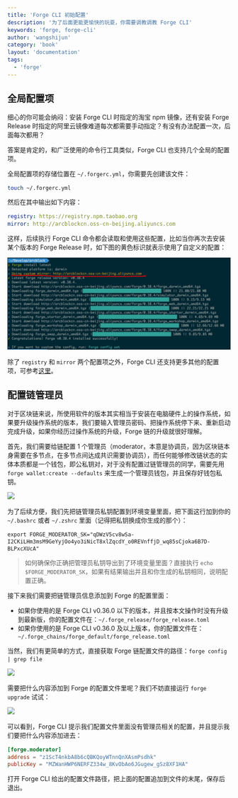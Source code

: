 ```yaml
---
title: 'Forge CLI 初始配置'
description: '为了后面更能更愉快的玩耍，你需要调教调教 Forge CLI'
keywords: 'forge, forge-cli'
author: 'wangshijun'
category: 'book'
layout: 'documentation'
tags:
  - 'forge'
---
```


## 全局配置项

细心的你可能会纳闷：安装 Forge CLI 时指定的淘宝 npm 镜像，还有安装 Forge Release 时指定的阿里云镜像难道每次都需要手动指定？有没有办法配置一次，后面每次都用？

答案是肯定的，和广泛使用的命令行工具类似，Forge CLI 也支持几个全局的配置项。

全局配置项的存储位置在 `~/.forgerc.yml`，你需要先创建该文件：

```bash
touch ~/.forgerc.yml
```

然后在其中输出如下内容：

```yaml
registry: https://registry.npm.taobao.org
mirror: http://arcblockcn.oss-cn-beijing.aliyuncs.com
```

这样，后续执行 Forge CLI 命令都会读取和使用这些配置，比如当你再次去安装某个版本的 Forge Release 时，如下图的黄色标识就表示使用了自定义的配置：

![Custom Mirror](./images/custom-mirror.png)

除了 `registry` 和 `mirror` 两个配置项之外，Forge CLI 还支持更多其他的配置项，可参考[这里](../../9-customization)。

## 配置链管理员

对于区块链来说，所使用软件的版本其实相当于安装在电脑硬件上的操作系统，如果要升级操作系统的版本，我们要输入管理员密码、把操作系统停下来、重新启动完成升级，如果你经历过操作系统的升级，Forge 链的升级就很好理解。

首先，我们需要给链配置 1 个管理员（moderator，本意是协调员，因为区块链本身需要在多节点，在多节点间达成共识需要协调员），而任何能够修改链状态的实体本质都是一个钱包，即公私钥对，对于没有配置过链管理员的同学，需要先用 `forge wallet:create --defaults` 来生成一个管理员钱包，并且保存好钱包私钥。

![](./images/moderator-wallet.png)

为了后续方便，我们先把链管理员私钥配置到环境变量里面，把下面这行加到你的 `~/.bashrc` 或者 `~/.zshrc` 里面（记得把私钥换成你生成的那个）：

```shell
export FORGE_MODERATOR_SK="qDWzV5cv8wSa-I2CKiLHm3msM9GeYyjOo4yo3iNicT8xlZqcdY_o0REVnffjD_wq85sCjoka6B7D-BLPxcXUcA"
```

> 如何确保你正确把管理员私钥导出到了环境变量里面？直接执行 `echo $FORGE_MODERATOR_SK`，如果有结果输出并且和你生成的私钥相同，说明配置正确。

接下来我们需要把链管理员信息添加到 Forge 的配置里面：

- 如果你使用的是 Forge CLI v0.36.0 以下的版本，并且按本文操作时没有升级到最新版，你的配置文件在：`~/.forge_release/forge_release.toml`
- 如果你使用的是 Forge CLI v0.36.0 及以上版本，你的配置文件在：`~/.forge_chains/forge_default/forge_release.toml`

当然，我们有更简单的方式，直接获取 Forge 链配置文件的路径：`forge config | grep file`

![](./images/forge-config.png)

需要把什么内容添加到 Forge 的配置文件里呢？我们不妨直接运行 `forge upgrade` 试试：

![](./images/forge-upgrade1.png)

可以看到，Forge CLI 提示我们配置文件里面没有管理员相关的配置，并且提示我们要把什么内容添加进去：

```toml
[forge.moderator]
address = "z1ScT4nkbA8b6cQBKQoyWTnnQnXAsmPsdhk"
publicKey = "MZWanHWP6NERFZ334w_8KvObAo6JGugew_gSz8XF1HA"
```

打开 Forge CLI 给出的配置文件路径，把上面的配置追加到文件的末尾，保存后退出。
